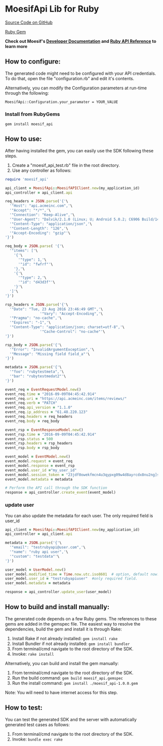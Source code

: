 # MoesifApi Lib for Ruby


[Source Code on GitHub](https://github.com/moesif/moesifapi-ruby)

[Ruby Gem](https://github.com/Moesif/moesifapi-ruby)

__Check out Moesif's [Developer Documentation](https://www.moesif.com/docs) and [Ruby API Reference](https://www.moesif.com/docs/api?ruby) to learn more__


## How to configure:

The generated code might need to be configured with your API credentials. To do that,
open the file "configuration.rb" and edit it's contents.

Alternatively, you can modify the Configuration parameters at run-time through the following:
```
MoesifApi::Configuration.your_paramater = YOUR_VALUE
```
### Install from RubyGems

```
gem install moesif_api
```

## How to use:

After having installed the gem, you can easily use the SDK following these steps.

  1. Create a "moesif_api_test.rb" file in the root directory.
  2. Use any controller as follows:
```ruby
require 'moesif_api'

api_client = MoesifApi::MoesifAPIClient.new(my_application_id)
api_controller = api_client.api

req_headers = JSON.parse('{'\
  '"Host": "api.acmeinc.com",'\
  '"Accept": "*/*",'\
  '"Connection": "Keep-Alive",'\
  '"User-Agent": "Dalvik/2.1.0 (Linux; U; Android 5.0.2; C6906 Build/14.5.A.0.242)",'\
  '"Content-Type": "application/json",'\
  '"Content-Length": "126",'\
  '"Accept-Encoding": "gzip"'\
'}')

req_body = JSON.parse( '{'\
  '"items": ['\
    '{'\
      '"type": 1,'\
      '"id": "fwfrf"'\
    '},'\
    '{'\
      '"type": 2,'\
      '"id": "d43d3f"'\
    '}'\
  ']'\
'}')

rsp_headers = JSON.parse('{'\
  '"Date": "Tue, 23 Aug 2016 23:46:49 GMT",'\
                '"Vary": "Accept-Encoding",'\
  '"Pragma": "no-cache",'\
  '"Expires": "-1",'\
  '"Content-Type": "application/json; charset=utf-8",'\
                '"Cache-Control": "no-cache"'\
'}')

rsp_body = JSON.parse('{'\
  '"Error": "InvalidArgumentException",'\
  '"Message": "Missing field field_a"'\
'}')

metadata = JSON.parse('{'\
  '"foo": "rubytestmeta",'\
  '"bar": "rubytestmedat2"'\
'}')

event_req = EventRequestModel.new()
event_req.time = "2016-09-09T04:45:42.914"
event_req.uri = "https://api.acmeinc.com/items/reviews/"
event_req.verb = "PATCH"
event_req.api_version = "1.1.0"
event_req.ip_address = "61.48.220.123"
event_req.headers = req_headers
event_req.body = req_body

event_rsp = EventResponseModel.new()
event_rsp.time = "2016-09-09T04:45:42.914"
event_rsp.status = 500
event_rsp.headers = rsp_headers
event_rsp.body = rsp_body

event_model = EventModel.new()
event_model.request = event_req
event_model.response = event_rsp
event_model.user_id ="my_user_id"
event_model.session_token = "23jdf0owekfmcn4u3qypxg09w4d8ayrcdx8nu2ng]s98y18cx98q3yhwmnhcfx43f"
event_model.metadata = metadata

# Perform the API call through the SDK function
response = api_controller.create_event(event_model)
```

### update user

You can also update the metadata for each user. The only required field is user_id

```ruby
api_client = MoesifApi::MoesifAPIClient.new(my_application_id)
api_controller = api_client.api

metadata = JSON.parse('{'\
  '"email": "testrubyapi@user.com",'\
  '"name": "ruby api user",'\
  '"custom": "testdata"'\
'}')

user_model = UserModel.new()
user_model.modified_time = Time.now.utc.iso8601  # option, default now.
user_model.user_id = "testrubyapiuser"  #only required field.
user_model.metadata = metadata

response = api_controller.update_user(user_model)

```
## How to build and install manually:

The generated code depends on a few Ruby gems. The references to these gems are
added in the gemspec file. The easiest way to resolve the dependencies,
build the gem and install it is through Rake:

  1. Install Rake if not already installed: `gem install rake`
  2. Install Bundler if not already installed: `gem install bundler`
  3. From terminal/cmd navigate to the root directory of the SDK.
  4. Invoke: `rake install`

Alternatively, you can build and install the gem manually:

  1. From terminal/cmd navigate to the root directory of the SDK.
  2. Run the build command: `gem build moesif_api.gemspec`
  3. Run the install command: `gem install ./moesif_api-1.0.0.gem`

Note: You will need to have internet access for this step.

## How  to test:

You can test the generated SDK and the server with automatically generated test
cases as follows:

  1. From terminal/cmd navigate to the root directory of the SDK.
  2. Invoke: `bundle exec rake`

